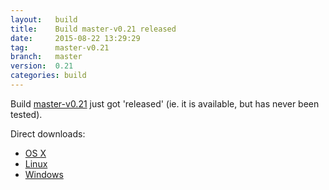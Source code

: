 ```yaml
---
layout:   build
title:    Build master-v0.21 released
date:     2015-08-22 13:29:29
tag:      master-v0.21
branch:   master
version:  0.21
categories: build
---
```

Build [master-v0.21][github-release] just got 'released' (ie. it is available, but has never been tested).

Direct downloads:

  - [OS X][osx-download]
  - [Linux][linux-download]
  - [Windows][windows-download]

[osx-download]: https://github.com/cor/LD33/releases/download/master-v0.21/osx_master-v0.21.zip
[linux-download]: https://github.com/cor/LD33/releases/download/master-v0.21/linux_master-v0.21.zip
[windows-download]: https://github.com/cor/LD33/releases/download/master-v0.21/windows_master-v0.21.zip
[github-release]: https://github.com/cor/LD33/releases/tag/master-v0.21
